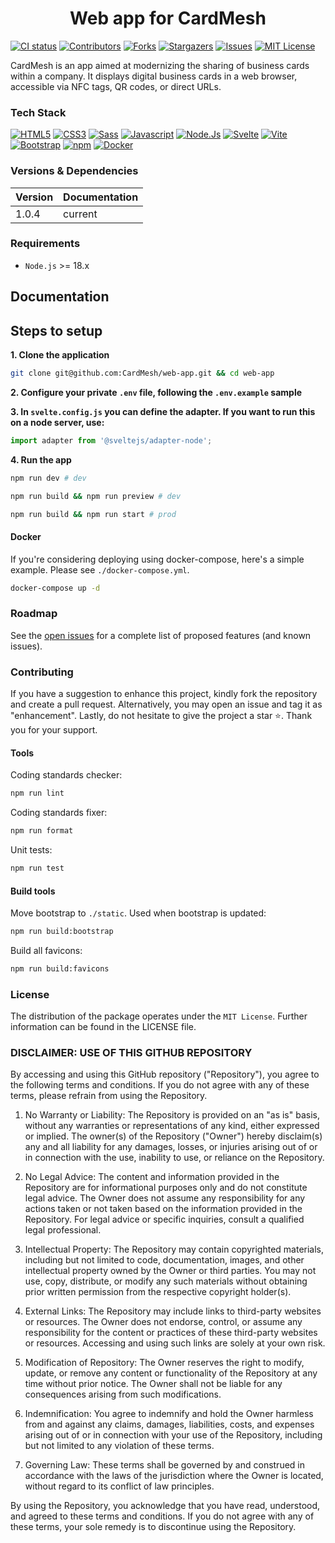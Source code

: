 <h1 align="center">Web app for CardMesh</h1>

[![CI status](https://github.com/CardMesh/web-app/actions/workflows/ci.yml/badge.svg?branch=main)](https://github.com/CardMesh/web-app/actions/workflows/ci.yml)
[![Contributors](https://img.shields.io/github/contributors/CardMesh/web-app.svg)](https://github.com/CardMesh/web-app/graphs/contributors)
[![Forks](https://img.shields.io/github/forks/CardMesh/web-app.svg)](https://github.com/CardMesh/web-app/network/members)
[![Stargazers](https://img.shields.io/github/stars/CardMesh/web-app.svg)](https://github.com/CardMesh/web-app/stargazers)
[![Issues](https://img.shields.io/github/issues/CardMesh/web-app.svg)](https://github.com/CardMesh/web-app/issues)
[![MIT License](https://img.shields.io/github/license/CardMesh/web-app.svg)](https://github.com/CardMesh/web-app/blob/main/LICENSE)

CardMesh is an app aimed at modernizing the sharing of business cards within a company. It displays digital business
cards in a web browser, accessible via NFC tags, QR codes, or direct URLs.

### Tech Stack

[![HTML5](https://img.shields.io/badge/html5-%23E34F26.svg?style=flat&logo=html5&logoColor=white)](#)
[![CSS3](https://img.shields.io/badge/CSS3-1572B6?logo=css3&style=flat&logoColor=fff)](#)
[![Sass](https://img.shields.io/badge/Sass-C69?logo=sass&logoColor=fff&style=flat)](#)
[![Javascript](https://img.shields.io/badge/javascript-%23323330.svg?style=flat&logo=javascript&logoColor=%23F7DF1E)](#)
[![Node.Js](https://img.shields.io/badge/Node.js-339933.svg?style=flat&logo=nodedotjs&logoColor=white)](#)
[![Svelte](https://img.shields.io/badge/Svelte-FF3E00?logo=svelte&style=flat&logoColor=fff)](#)
[![Vite](https://img.shields.io/badge/Vite-646CFF?logo=vite&logoColor=fff&style=flat)](#)
[![Bootstrap](https://img.shields.io/badge/bootstrap-%23563D7C.svg?style=flat&logo=bootstrap&logoColor=white)](#)
[![npm](https://img.shields.io/badge/npm-CB3837?logo=npm&logoColor=fff&style=flat)](#)
[![Docker](https://img.shields.io/badge/docker-%230db7ed.svg?style=flat&logo=docker&logoColor=white)](#)

### Versions & Dependencies

| Version | Documentation |
|---------|---------------|
| 1.0.4   | current       |

### Requirements

- `Node.js` >= 18.x

## Documentation

## Steps to setup

**1. Clone the application**

```bash
git clone git@github.com:CardMesh/web-app.git && cd web-app
```

**2. Configure your private `.env` file, following the `.env.example` sample**

**3. In `svelte.config.js` you can define the adapter.
If you want to run this on a node server, use:**

```javascript
import adapter from '@sveltejs/adapter-node';
```

**4. Run the app**

```bash
npm run dev # dev
```

```bash
npm run build && npm run preview # dev
```

```bash
npm run build && npm run start # prod
```

#### Docker

If you're considering deploying using docker-compose, here's a simple example. Please see `./docker-compose.yml`.

```bash
docker-compose up -d
```

### Roadmap

See the [open issues](https://github.com/CardMesh/web-app/issues) for a complete list of proposed
features (and known issues).

### Contributing

If you have a suggestion to enhance this project, kindly fork the repository and create a pull request. Alternatively,
you may open an issue and tag it as "enhancement". Lastly, do not hesitate to give the project a star ⭐. Thank you for
your support.

#### Tools

Coding standards checker:

```bash
npm run lint
```

Coding standards fixer:

```bash
npm run format
```

Unit tests:

```bash
npm run test
```

#### Build tools

Move bootstrap to `./static`. Used when bootstrap is updated:

```bash
npm run build:bootstrap
```

Build all favicons:

```bash
npm run build:favicons
```

### License

The distribution of the package operates under the `MIT License`. Further information can be found in the LICENSE file.

### DISCLAIMER: USE OF THIS GITHUB REPOSITORY

By accessing and using this GitHub repository ("Repository"), you agree to the following terms and conditions. If you do
not agree with any of these terms, please refrain from using the Repository.

1) No Warranty or Liability:
   The Repository is provided on an "as is" basis, without any warranties or representations of any kind, either
   expressed or implied. The owner(s) of the Repository ("Owner") hereby disclaim(s) any and all liability for any
   damages, losses, or injuries arising out of or in connection with the use, inability to use, or reliance on the
   Repository.

2) No Legal Advice:
   The content and information provided in the Repository are for informational purposes only and do not constitute
   legal advice. The Owner does not assume any responsibility for any actions taken or not taken based on the
   information provided in the Repository. For legal advice or specific inquiries, consult a qualified legal
   professional.

3) Intellectual Property:
   The Repository may contain copyrighted materials, including but not limited to code, documentation, images, and other
   intellectual property owned by the Owner or third parties. You may not use, copy, distribute, or modify any such
   materials without obtaining prior written permission from the respective copyright holder(s).

4) External Links:
   The Repository may include links to third-party websites or resources. The Owner does not endorse, control, or assume
   any responsibility for the content or practices of these third-party websites or resources. Accessing and using such
   links are solely at your own risk.

5) Modification of Repository:
   The Owner reserves the right to modify, update, or remove any content or functionality of the Repository at any time
   without prior notice. The Owner shall not be liable for any consequences arising from such modifications.

6) Indemnification:
   You agree to indemnify and hold the Owner harmless from and against any claims, damages, liabilities, costs, and
   expenses arising out of or in connection with your use of the Repository, including but not limited to any violation
   of these terms.

7) Governing Law:
   These terms shall be governed by and construed in accordance with the laws of the jurisdiction where the Owner is
   located, without regard to its conflict of law principles.

By using the Repository, you acknowledge that you have read, understood, and agreed to these terms and conditions. If
you do not agree with any of these terms, your sole remedy is to discontinue using the Repository.
